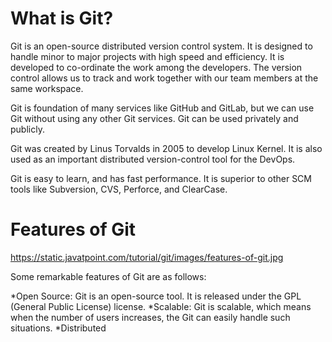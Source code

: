 # What is Git?

Git is an open-source distributed version control system. It is designed to handle minor to major projects with high speed and efficiency. It is developed to co-ordinate the work among the developers. The version control allows us to track and work together with our team members at the same workspace.

Git is foundation of many services like GitHub and GitLab, but we can use Git without using any other Git services. Git can be used privately and publicly.

Git was created by Linus Torvalds in 2005 to develop Linux Kernel. It is also used as an important distributed version-control tool for the DevOps.

Git is easy to learn, and has fast performance. It is superior to other SCM tools like Subversion, CVS, Perforce, and ClearCase.

# Features of Git

https://static.javatpoint.com/tutorial/git/images/features-of-git.jpg

Some remarkable features of Git are as follows:

*Open Source: Git is an open-source tool. It is released under the GPL (General Public License) license.
*Scalable: Git is scalable, which means when the number of users increases, the Git can easily handle such situations.
*Distributed

